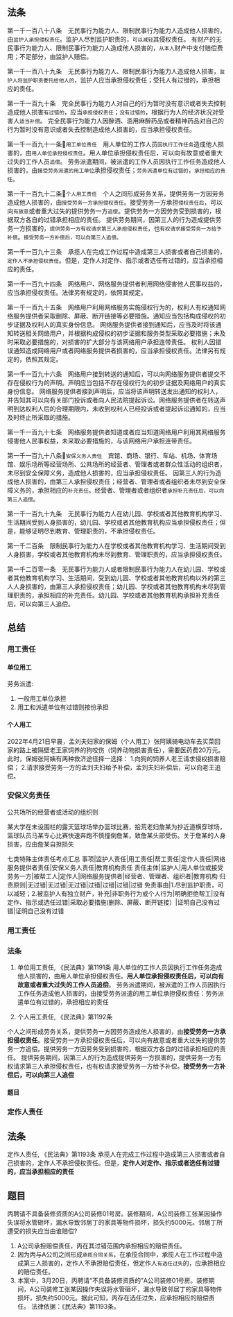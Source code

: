 ## 法条
第一千一百八十八条　无民事行为能力人、限制民事行为能力人造成他人损害的，由`监护人承担侵权责任`。监护人尽到监护职责的，`可以减轻`其侵权责任。
有财产的无民事行为能力人、限制民事行为能力人造成他人损害的，`从本人`财产中支付赔偿费用；不足部分，由监护人赔偿。

第一千一百八十九条　无民事行为能力人、限制民事行为能力人造成他人损害，`监护人将监护职责委托给他人的`，监护人应当承担侵权责任；受托人有过错的，承担相应的责任。

第一千一百九十条　完全民事行为能力人对自己的行为暂时没有意识或者失去控制造成他人损害`有过错的`，应当`承担侵权责任`；`没有过错的`，根据行为人的经济状况对受害人`适当补偿`。
完全民事行为能力人因醉酒、滥用麻醉药品或者精神药品对自己的行为暂时没有意识或者失去控制造成他人损害的，应当承担侵权责任。

第一千一百九十一条🔴`用工单位责任`　用人单位的工作人员`因执行工作任务`造成他人损害的，由`用人单位承担侵权责任`。用人单位承担侵权责任后，可以向有故意或者重大过失的工作人员`追偿`。
劳务派遣期间，被派遣的工作人员因执行工作任务造成他人损害的，由`接受劳务派遣的用工单位`承担侵权责任；`劳务派遣单位有过错的`，`承担相应的责任`。

第一千一百九十二条🔴`个人用工责任`　个人之间形成劳务关系，提供劳务一方因劳务造成他人损害的，由`接受劳务一方承担侵权责任`。接受劳务一方承担`侵权责任后`，可以向`有故意`或者重大过失的提供劳务一方`追偿`。提供劳务一方因劳务受到损害的，根据双方各自的过错承担相应的责任。
提供劳务期间，因第三人的行为造成提供劳务一方损害的，`提供劳务一方有权请求第三人承担侵权责任`，也`有权请求接受劳务一方给予补偿`。`接受劳务一方补偿后，可以向第三人追偿。`

第一千一百九十三条　承揽人在完成工作过程中造成第三人损害或者自己损害的，`定作人不承担侵权责任`。但是，定作人对定作、指示或者选任有过错的，应当承担相应的责任。

第一千一百九十四条　网络用户、网络服务提供者利用网络侵害他人民事权益的，应当承担侵权责任。法律另有规定的，依照其规定。

第一千一百九十五条　网络用户利用网络服务实施侵权行为的，权利人有权通知网络服务提供者采取删除、屏蔽、断开链接等必要措施。通知应当包括构成侵权的初步证据及权利人的真实身份信息。
网络服务提供者接到通知后，应当及时将该通知转送相关网络用户，并根据构成侵权的初步证据和服务类型采取必要措施；未及时采取必要措施的，对损害的扩大部分与该网络用户承担连带责任。
权利人因错误通知造成网络用户或者网络服务提供者损害的，应当承担侵权责任。法律另有规定的，依照其规定。

第一千一百九十六条　网络用户接到转送的通知后，可以向网络服务提供者提交不存在侵权行为的声明。声明应当包括不存在侵权行为的初步证据及网络用户的真实身份信息。
网络服务提供者接到声明后，应当将该声明转送发出通知的权利人，并告知其可以向有关部门投诉或者向人民法院提起诉讼。网络服务提供者在转送声明到达权利人后的合理期限内，未收到权利人已经投诉或者提起诉讼通知的，应当及时终止所采取的措施。

第一千一百九十七条　网络服务提供者知道或者应当知道网络用户利用其网络服务侵害他人民事权益，未采取必要措施的，与该网络用户承担连带责任。

第一千一百九十八条🔴`安保义务人责任`　宾馆、商场、银行、车站、机场、体育场馆、娱乐场所等经营场所、公共场所的经营者、管理者或者群众性活动的组织者，未尽到安全保障义务，造成他人损害的，应当承担侵权责任。
因第三人的行为造成他人损害的，由第三人承担侵权责任；经营者、管理者或者组织者未尽到安全保障义务的，承担相应的`补充责任`。经营者、管理者或者组织者`承担补充责任后，可以向第三人追偿`。

第一千一百九十九条　无民事行为能力人在幼儿园、学校或者其他教育机构学习、生活期间受到人身损害的，幼儿园、学校或者其他教育机构应当承担侵权责任；但是，能够证明尽到教育、管理职责的，不承担侵权责任。

第一千二百条　限制民事行为能力人在学校或者其他教育机构学习、生活期间受到人身损害，学校或者其他教育机构未尽到教育、管理职责的，应当承担侵权责任。

第一千二百零一条　无民事行为能力人或者限制民事行为能力人在幼儿园、学校或者其他教育机构学习、生活期间，受到幼儿园、学校或者其他教育机构以外的第三人人身损害的，由第三人承担侵权责任；幼儿园、学校或者其他教育机构未尽到管理职责的，承担相应的补充责任。幼儿园、学校或者其他教育机构承担补充责任后，可以向第三人追偿。


## 总结


### 用工责任
#### 单位用工
劳务派遣:
1. 一般用工单位承担
2. 用工和派遣单位有过错则按份承担

#### 个人用工
2022年4月21日早晨，孟刘夫妇家的保姆（个人用工）张阿姨骑电动车去买菜回家的路上被隔壁老王家饲养的狗咬伤（饲养动物损害责任），需要医药费20万元。此时，保姆张阿姨有两种救济途径择一选择：
1.向狗的饲养人老王请求侵权损害赔偿；
2.请求接受劳务一方的孟刘夫妇给予补偿，孟刘夫妇补偿后，可以向老王追偿。

### 安保义务责任
公共场所的经营者或活动的组织则

某大学在未设围栏的露天篮球场举办篮球比赛，拾荒老妇詹某为抄近道横穿球场，篮球队员马某专心比赛快速奔跑不慎撞倒詹某，致詹某头部受伤。关于詹某的人身损害，应由詹某自担损失


七类特殊主体责任考点汇总
事项|监护人责任|用工责任|帮工责任|定作人责任|网络服务提供者责任|安保义务人责任|教育机构责任
责任主体|监护人|用人单位或接受劳务一方|被帮工人|定作人|网络服务提供者|经营者、管理者、组织者|教育机构
归责原则|无过错|无过错|无过错|过错|过错|过错|过错
免责事由|1.尽到监护职责，可以减轻；2.被监护人有独立财产，补充|非职务行为或个人行为|明确拒绝帮工|没有定作、指示或选任过错|采取必要措施(删除、屏蔽、断开链接）|证明自己没有过错|证明自己没有过错



### 用工责任

### 法条
1. 单位用工责任, 《民法典》第1191条
用人单位的工作人员因执行工作任务造成他人损害的，由用人单位承担侵权责任。**用人单位承担侵权责任后，可以向有故意或者重大过失的工作人员追偿**。
劳务派遣期间，被派遣的工作人员因执行工作任务造成他人损害的，由接受劳务派遣的用工单位承担侵权责任：劳务派遣单位有过错的，承担相应的责任

2. 个人用工责任, 《民法典》第1192条

个人之间形成劳务关系，提供劳务一方因劳务造成他人损害的，由**接受劳务一方承担侵权责任**。接受劳务一方承担侵权责任后，可以向有故意或者重大过失的提供劳务一方追偿。提供劳务一方因劳务受到损害的，根据双方各自的过错承担相应的责任。
提供劳务期间，因第三人的行为造成提供劳务一方损害的，提供劳务一方有权请求第三人承担侵权责任，也有权请求接受劳务一方给予补偿。**接受劳务一方补偿后，可以向第三人追偿**


#### 题目



### 定作人责任
## 法条
定作人责任, 《民法典》第1193条
承揽人在完成工作过程中造成第三人损害或者自己损害的，定作人不承担侵权责任。但是，**定作人对定作、指示或者选任有过错的，应当承担相应的责任**

## 题目
丙聘请不具备装修资质的A公司装修01号房。装修期间，A公司装修工张某因操作失误将水管砸坏，漏水导致邻居丁的家具等物件损坏，损失约5000元。邻居丁所遭受的损失应当由谁赔偿?
1. A公司承担赔偿责任，丙在其过错范围内承担相应的赔偿责任。
2. 因为丙与A公司之间形成`承揽合同关系`，在承揽合同中，承揽人在工作过程中造成第三人损害的，定作人不承担赔偿责任，但定作人`有选任过失`的，应承担相应的赔偿责任。
3. 本案中，3月20日，丙聘请“不具备装修资质的”A公司装修01号房。装修期间，A公司装修工张某因操作失误将水管砸坏，漏水导致邻居丁的家具等物件损坏，损失约5000元。据此可知，丙存在选任过失，应承担相应的赔偿责任。
法律依据：《民法典》第1193条。
